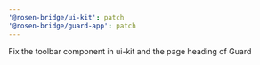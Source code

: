 ```yaml
---
'@rosen-bridge/ui-kit': patch
'@rosen-bridge/guard-app': patch
---
```


Fix the toolbar component in ui-kit and the page heading of Guard
